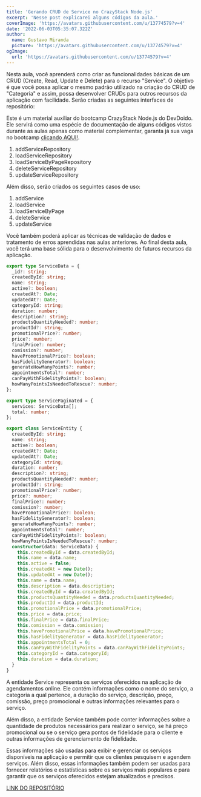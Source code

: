 ```yaml
---
title: 'Gerando CRUD de Service no CrazyStack Node.js'
excerpt: 'Nesse post explicarei alguns códigos da aula.'
coverImage: 'https://avatars.githubusercontent.com/u/13774579?v=4'
date: '2022-06-03T05:35:07.322Z'
author:
  name: Gustavo Miranda
  picture: 'https://avatars.githubusercontent.com/u/13774579?v=4'
ogImage:
  url: 'https://avatars.githubusercontent.com/u/13774579?v=4'
---
```

Nesta aula, você aprenderá como criar as funcionalidades básicas de um CRUD (Create, Read, Update e Delete) para o recurso "Service". O objetivo é que você possa aplicar o mesmo padrão utilizado na criação do CRUD de "Categoria" e assim, possa desenvolver CRUDs para outros recursos da aplicação com facilidade. Serão criadas as seguintes interfaces de repositório:

Este é um material auxiliar do bootcamp CrazyStack Node.js do DevDoido. Ele servirá como uma espécie de documentação de alguns códigos vistos durante as aulas apenas como material complementar, garanta já sua vaga no bootcamp [clicando AQUI!](https://crazystack.com.br).

1. addServiceRepository
2. loadServiceRepository
3. loadServiceByPageRepository
4. deleteServiceRepository
5. updateServiceRepository

Além disso, serão criados os seguintes casos de uso:

1. addService
2. loadService
3. loadServiceByPage
4. deleteService
5. updateService

Você também poderá aplicar as técnicas de validação de dados e tratamento de erros aprendidas nas aulas anteriores. Ao final desta aula, você terá uma base sólida para o desenvolvimento de futuros recursos da aplicação.

```typescript
export type ServiceData = {
  _id?: string;
  createdById: string;
  name: string;
  active?: boolean;
  createdAt?: Date;
  updatedAt?: Date;
  categoryId: string;
  duration: number;
  description?: string;
  productsQuantityNeeded?: number;
  productId?: string;
  promotionalPrice?: number;
  price?: number;
  finalPrice?: number;
  comission?: number;
  havePromotionalPrice?: boolean;
  hasFidelityGenerator?: boolean;
  generateHowManyPoints?: number;
  appointmentsTotal?: number;
  canPayWithFidelityPoints?: boolean;
  howManyPointsIsNeededToRescue?: number;
};

export type ServicePaginated = {
  services: ServiceData[];
  total: number;
};

export class ServiceEntity {
  createdById: string;
  name: string;
  active?: boolean;
  createdAt?: Date;
  updatedAt?: Date;
  categoryId: string;
  duration: number;
  description?: string;
  productsQuantityNeeded?: number;
  productId?: string;
  promotionalPrice?: number;
  price?: number;
  finalPrice?: number;
  comission?: number;
  havePromotionalPrice?: boolean;
  hasFidelityGenerator?: boolean;
  generateHowManyPoints?: number;
  appointmentsTotal?: number;
  canPayWithFidelityPoints?: boolean;
  howManyPointsIsNeededToRescue?: number;
  constructor(data: ServiceData) {
    this.createdById = data.createdById;
    this.name = data.name;
    this.active = false;
    this.createdAt = new Date();
    this.updatedAt = new Date();
    this.name = data.name;
    this.description = data.description;
    this.createdById = data.createdById;
    this.productsQuantityNeeded = data.productsQuantityNeeded;
    this.productId = data.productId;
    this.promotionalPrice = data.promotionalPrice;
    this.price = data.price;
    this.finalPrice = data.finalPrice;
    this.comission = data.comission;
    this.havePromotionalPrice = data.havePromotionalPrice;
    this.hasFidelityGenerator = data.hasFidelityGenerator;
    this.appointmentsTotal = 0;
    this.canPayWithFidelityPoints = data.canPayWithFidelityPoints;
    this.categoryId = data.categoryId;
    this.duration = data.duration;
  }
}

``` 
A entidade Service representa os serviços oferecidos na aplicação de agendamentos online. Ele contém informações como o nome do serviço, a categoria a qual pertence, a duração do serviço, descrição, preço, comissão, preço promocional e outras informações relevantes para o serviço.

Além disso, a entidade Service também pode conter informações sobre a quantidade de produtos necessários para realizar o serviço, se há preço promocional ou se o serviço gera pontos de fidelidade para o cliente e outras informações de gerenciamento de fidelidade.

Essas informações são usadas para exibir e gerenciar os serviços disponíveis na aplicação e permitir que os clientes pesquisem e agendem serviços. Além disso, essas informações também podem ser usadas para fornecer relatórios e estatísticas sobre os serviços mais populares e para garantir que os serviços oferecidos estejam atualizados e precisos.


[LINK DO REPOSITÓRIO](https://github.com/gumiranda/CrazyStackNodeJs)